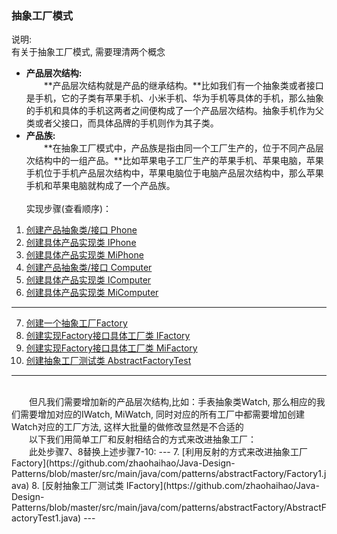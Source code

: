 ### 抽象工厂模式
说明:<br />
有关于抽象工厂模式, 需要理清两个概念
* **产品层次结构:**<br />
　　**产品层次结构就是产品的继承结构。**比如我们有一个抽象类或者接口是手机，它的子类有苹果手机、小米手机、华为手机等具体的手机，那么抽象的手机和具体的手机这两者之间便构成了一个产品层次结构。抽象手机作为父类或者父接口，而具体品牌的手机则作为其子类。
* **产品族:**<br />
　　**在抽象工厂模式中，产品族是指由同一个工厂生产的，位于不同产品层次结构中的一组产品。**比如苹果电子工厂生产的苹果手机、苹果电脑，苹果手机位于手机产品层次结构中，苹果电脑位于电脑产品层次结构中，那么苹果手机和苹果电脑就构成了一个产品族。
<br /><br />
实现步骤(查看顺序)：
 1. [创建产品抽象类/接口 Phone](https://github.com/zhaohaihao/Java-Design-Patterns/blob/master/src/main/java/com/patterns/abstractFactory/Phone.java)
 2. [创建具体产品实现类 IPhone](https://github.com/zhaohaihao/Java-Design-Patterns/blob/master/src/main/java/com/patterns/abstractFactory/IPhone.java)
 3. [创建具体产品实现类 MiPhone](https://github.com/zhaohaihao/Java-Design-Patterns/blob/master/src/main/java/com/patterns/abstractFactory/MiPhone.java)
 4. [创建产品抽象类/接口 Computer](https://github.com/zhaohaihao/Java-Design-Patterns/blob/master/src/main/java/com/patterns/abstractFactory/Computer.java)
 5. [创建具体产品实现类 IComputer](https://github.com/zhaohaihao/Java-Design-Patterns/blob/master/src/main/java/com/patterns/abstractFactory/IComputer.java)
 6. [创建具体产品实现类 MiComputer](https://github.com/zhaohaihao/Java-Design-Patterns/blob/master/src/main/java/com/patterns/abstractFactory/MiComputer.java)
---
 7. [创建一个抽象工厂Factory](https://github.com/zhaohaihao/Java-Design-Patterns/blob/master/src/main/java/com/patterns/abstractFactory/Factory.java)
 8. [创建实现Factory接口具体工厂类 IFactory](https://github.com/zhaohaihao/Java-Design-Patterns/blob/master/src/main/java/com/patterns/abstractFactory/IFactory.java)
 9. [创建实现Factory接口具体工厂类 MiFactory](https://github.com/zhaohaihao/Java-Design-Patterns/blob/master/src/main/java/com/patterns/abstractFactory/MiFactory.java)
10. [创建抽象工厂测试类 AbstractFactoryTest](https://github.com/zhaohaihao/Java-Design-Patterns/blob/master/src/main/java/com/patterns/abstractFactory/AbstractFactoryTest.java)
---
<br />
　　但凡我们需要增加新的产品层次结构,比如：手表抽象类Watch, 那么相应的我们需要增加对应的IWatch, MiWatch, 同时对应的所有工厂中都需要增加创建Watch对应的工厂方法, 这样大批量的做修改显然是不合适的<br />
　　以下我们用简单工厂和反射相结合的方式来改进抽象工厂：<br />
　　此处步骤7、8替换上述步骤7-10:
---
 7. [利用反射的方式来改进抽象工厂Factory](https://github.com/zhaohaihao/Java-Design-Patterns/blob/master/src/main/java/com/patterns/abstractFactory/Factory1.java)
 8. [反射抽象工厂测试类 IFactory](https://github.com/zhaohaihao/Java-Design-Patterns/blob/master/src/main/java/com/patterns/abstractFactory/AbstractFactoryTest1.java)
---

